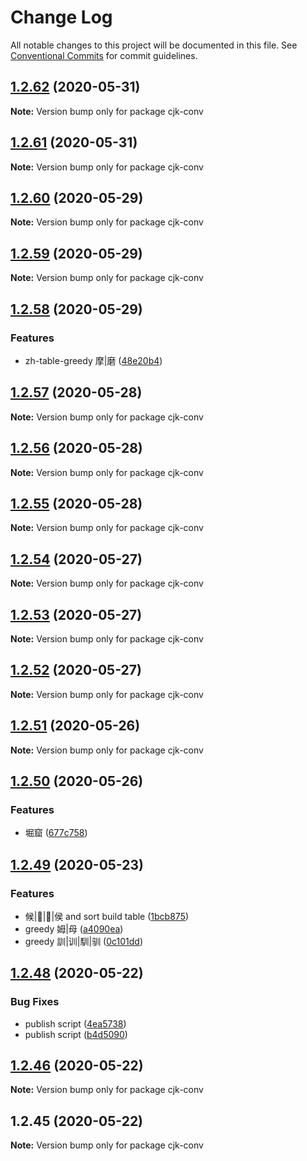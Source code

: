 # Change Log

All notable changes to this project will be documented in this file.
See [Conventional Commits](https://conventionalcommits.org) for commit guidelines.

## [1.2.62](https://github.com/bluelovers/cjk-convert/compare/cjk-conv@1.2.61...cjk-conv@1.2.62) (2020-05-31)

**Note:** Version bump only for package cjk-conv





## [1.2.61](https://github.com/bluelovers/cjk-convert/compare/cjk-conv@1.2.60...cjk-conv@1.2.61) (2020-05-31)

**Note:** Version bump only for package cjk-conv





## [1.2.60](https://github.com/bluelovers/cjk-convert/compare/cjk-conv@1.2.58...cjk-conv@1.2.60) (2020-05-29)

**Note:** Version bump only for package cjk-conv





## [1.2.59](https://github.com/bluelovers/cjk-convert/compare/cjk-conv@1.2.58...cjk-conv@1.2.59) (2020-05-29)

**Note:** Version bump only for package cjk-conv





## [1.2.58](https://github.com/bluelovers/cjk-convert/compare/cjk-conv@1.2.57...cjk-conv@1.2.58) (2020-05-29)


### Features

* zh-table-greedy 摩|磨 ([48e20b4](https://github.com/bluelovers/cjk-convert/commit/48e20b4845c1475ec1c8f92410898380dc5e98a6))





## [1.2.57](https://github.com/bluelovers/cjk-convert/compare/cjk-conv@1.2.56...cjk-conv@1.2.57) (2020-05-28)

**Note:** Version bump only for package cjk-conv





## [1.2.56](https://github.com/bluelovers/cjk-convert/compare/cjk-conv@1.2.55...cjk-conv@1.2.56) (2020-05-28)

**Note:** Version bump only for package cjk-conv





## [1.2.55](https://github.com/bluelovers/cjk-convert/compare/cjk-conv@1.2.54...cjk-conv@1.2.55) (2020-05-28)

**Note:** Version bump only for package cjk-conv





## [1.2.54](https://github.com/bluelovers/cjk-convert/compare/cjk-conv@1.2.53...cjk-conv@1.2.54) (2020-05-27)

**Note:** Version bump only for package cjk-conv





## [1.2.53](https://github.com/bluelovers/cjk-convert/compare/cjk-conv@1.2.52...cjk-conv@1.2.53) (2020-05-27)

**Note:** Version bump only for package cjk-conv





## [1.2.52](https://github.com/bluelovers/cjk-convert/compare/cjk-conv@1.2.51...cjk-conv@1.2.52) (2020-05-27)

**Note:** Version bump only for package cjk-conv





## [1.2.51](https://github.com/bluelovers/cjk-convert/compare/cjk-conv@1.2.50...cjk-conv@1.2.51) (2020-05-26)

**Note:** Version bump only for package cjk-conv





## [1.2.50](https://github.com/bluelovers/cjk-convert/compare/cjk-conv@1.2.49...cjk-conv@1.2.50) (2020-05-26)


### Features

* 堀窟 ([677c758](https://github.com/bluelovers/cjk-convert/commit/677c758f1c0c9786fd8af5f4a5d2a56383d35f4d))





## [1.2.49](https://github.com/bluelovers/cjk-convert/compare/cjk-conv@1.2.48...cjk-conv@1.2.49) (2020-05-23)


### Features

* 候|𠊱|𠋫|侯 and sort build table ([1bcb875](https://github.com/bluelovers/cjk-convert/commit/1bcb875bc8466854e85b30a6306a4c19c63bf994))
* greedy 姆|母 ([a4090ea](https://github.com/bluelovers/cjk-convert/commit/a4090eac83ed8b51a159227eda9a08f40943b8a8))
* greedy 訓|训|馴|驯 ([0c101dd](https://github.com/bluelovers/cjk-convert/commit/0c101dd5fa21af2535b53fa876c3c37bbd3267c4))





## [1.2.48](https://github.com/bluelovers/cjk-convert/compare/cjk-conv@1.2.46...cjk-conv@1.2.48) (2020-05-22)


### Bug Fixes

* publish script ([4ea5738](https://github.com/bluelovers/cjk-convert/commit/4ea5738590a27b717f43fe11baeb5d7cd601afbd))
* publish script ([b4d5090](https://github.com/bluelovers/cjk-convert/commit/b4d5090381ea5eb48635f497f925119394194c44))





## [1.2.46](https://github.com/bluelovers/cjk-convert/compare/cjk-conv@1.2.45...cjk-conv@1.2.46) (2020-05-22)

**Note:** Version bump only for package cjk-conv





## 1.2.45 (2020-05-22)

**Note:** Version bump only for package cjk-conv
